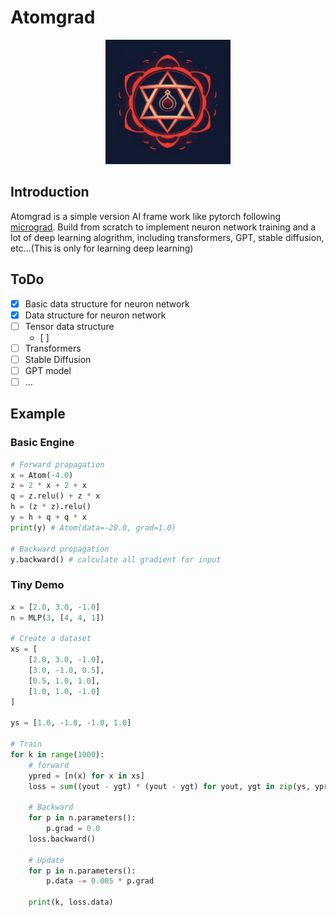 # Atomgrad
<p align="center">
<img src="/resources/atomgrad.png" width=200 >
</p>

## Introduction
Atomgrad is a simple version AI frame work like pytorch following [micrograd](https://github.com/karpathy/micrograd). Build from scratch to implement neuron network training and a lot of deep learning alogrithm, including transformers, GPT, stable diffusion, etc...(This is only for learning deep learning)

## ToDo
- [x] Basic data structure for neuron network
- [x] Data structure for neuron network
- [ ] Tensor data structure
  - [ ] 
- [ ] Transformers
- [ ] Stable Diffusion
- [ ] GPT model
- [ ] ...

## Example
### Basic Engine
```python
# Forward propagation
x = Atom(-4.0)
z = 2 * x + 2 + x
q = z.relu() + z * x
h = (z * z).relu()
y = h + q + q * x
print(y) # Atom(data=-20.0, grad=1.0)

# Backward propagation
y.backward() # calculate all gradient for input
```
### Tiny Demo
```python
x = [2.0, 3.0, -1.0]
n = MLP(3, [4, 4, 1])

# Create a dataset
xs = [
    [2.0, 3.0, -1.0],
    [3.0, -1.0, 0.5],
    [0.5, 1.0, 1.0],
    [1.0, 1.0, -1.0]
]

ys = [1.0, -1.0, -1.0, 1.0]

# Train
for k in range(1000):
    # forward
    ypred = [n(x) for x in xs]
    loss = sum((yout - ygt) * (yout - ygt) for yout, ygt in zip(ys, ypred))

    # Backward 
    for p in n.parameters():
        p.grad = 0.0
    loss.backward()

    # Update
    for p in n.parameters():
        p.data -= 0.005 * p.grad

    print(k, loss.data)
```


